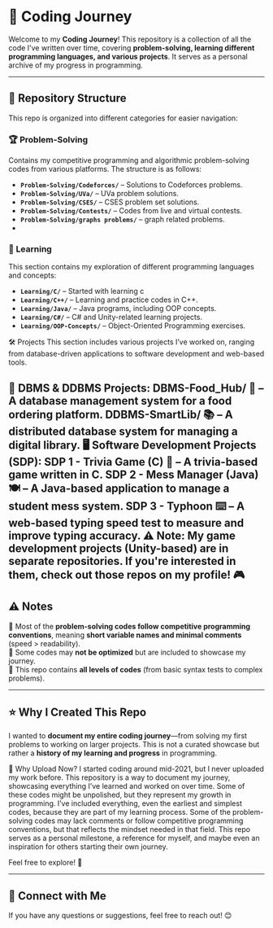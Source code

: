 # 🚀 Coding Journey

Welcome to my **Coding Journey**! This repository is a collection of all the code I've written over time, covering **problem-solving,
learning different programming languages, and various projects**. It serves as a personal archive of my progress in programming.

---

## 📂 Repository Structure

This repo is organized into different categories for easier navigation:

### 🏆 Problem-Solving  
Contains my competitive programming and algorithmic problem-solving codes from various platforms. The structure is as follows:  
- **`Problem-Solving/Codeforces/`** – Solutions to Codeforces problems.  
- **`Problem-Solving/UVa/`** – UVa problem solutions.  
- **`Problem-Solving/CSES/`** – CSES problem set solutions.  
- **`Problem-Solving/Contests/`** – Codes from live and virtual contests.  
- **`Problem-Solving/graphs problems/`** – graph related problems.
- 
### 📖 Learning  
This section contains my exploration of different programming languages and concepts:  
- **`Learning/C/`** – Started with learning c  
- **`Learning/C++/`** – Learning and practice codes in C++.  
- **`Learning/Java/`** – Java programs, including OOP concepts.  
- **`Learning/C#/`** – C# and Unity-related learning projects.    
- **`Learning/OOP-Concepts/`** – Object-Oriented Programming exercises.  

🛠️ Projects
This section includes various projects I’ve worked on, ranging from database-driven applications to software development and web-based tools.

📌 DBMS & DDBMS Projects:
DBMS-Food_Hub/ 🍔 – A database management system for a food ordering platform.
DDBMS-SmartLib/ 📚 – A distributed database system for managing a digital library.
🖥️ Software Development Projects (SDP):
SDP 1 - Trivia Game (C) 🎲 – A trivia-based game written in C.
SDP 2 - Mess Manager (Java) 🍽️ – A Java-based application to manage a student mess system.
SDP 3 - Typhoon ⌨️ – A web-based typing speed test to measure and improve typing accuracy.
⚠ Note: My game development projects (Unity-based) are in separate repositories. If you're interested in them, check out those repos on my profile! 🎮
---

## ⚠️ Notes  
🔹 Most of the **problem-solving codes follow competitive programming conventions**, meaning **short variable names and minimal comments** (speed > readability).  
🔹 Some codes may **not be optimized** but are included to showcase my journey.  
🔹 This repo contains **all levels of codes** (from basic syntax tests to complex problems).  

---

## ⭐ Why I Created This Repo  
I wanted to **document my entire coding journey**—from solving my first problems to working on larger projects.
This is not a curated showcase but rather a **history of my learning and progress** in programming.  

📌 Why Upload Now?
I started coding around mid-2021, but I never uploaded my work before. This repository is a way to document my journey, 
showcasing everything I’ve learned and worked on over time. Some of these codes might be unpolished, but they represent my growth in programming.
I’ve included everything, even the earliest and simplest codes, because they are part of my learning process.
Some of the problem-solving codes may lack comments or follow competitive programming conventions, but that reflects the mindset needed in that field.
This repo serves as a personal milestone, a reference for myself, and maybe even an inspiration for others starting their own journey.

Feel free to explore! 🚀  

---

## 🔗 Connect with Me  
If you have any questions or suggestions, feel free to reach out! 😊  

